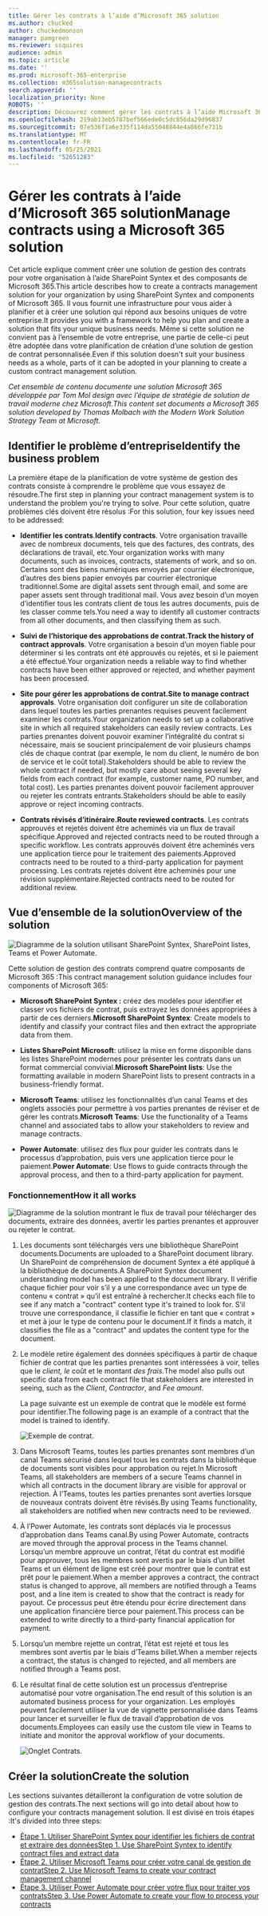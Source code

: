 ```yaml
---
title: Gérer les contrats à l’aide d’Microsoft 365 solution
ms.author: chucked
author: chuckedmonson
manager: pamgreen
ms.reviewer: ssquires
audience: admin
ms.topic: article
ms.date: ''
ms.prod: microsoft-365-enterprise
ms.collection: m365solution-managecontracts
search.appverid: ''
localization_priority: None
ROBOTS: ''
description: Découvrez comment gérer les contrats à l’aide Microsoft 365 solution SharePoint syntex, SharePoint listes, Microsoft Teams et Power Automate.
ms.openlocfilehash: 219ab13eb5787bef566ede0c5dc856da29d96837
ms.sourcegitcommit: 07e536f1a6e335f114da55048844e4a866fe731b
ms.translationtype: MT
ms.contentlocale: fr-FR
ms.lasthandoff: 05/25/2021
ms.locfileid: "52651283"
---
```

# <a name="manage-contracts-using-a-microsoft-365-solution"></a><span data-ttu-id="96590-103">Gérer les contrats à l’aide d’Microsoft 365 solution</span><span class="sxs-lookup"><span data-stu-id="96590-103">Manage contracts using a Microsoft 365 solution</span></span>

<span data-ttu-id="96590-104">Cet article explique comment créer une solution de gestion des contrats pour votre organisation à l’aide SharePoint Syntex et des composants de Microsoft 365.</span><span class="sxs-lookup"><span data-stu-id="96590-104">This article describes how to create a contracts management solution for your organization by using SharePoint Syntex and components of Microsoft 365.</span></span> <span data-ttu-id="96590-105">Il vous fournit une infrastructure pour vous aider à planifier et à créer une solution qui répond aux besoins uniques de votre entreprise.</span><span class="sxs-lookup"><span data-stu-id="96590-105">It provides you with a framework to help you plan and create a solution that fits your unique business needs.</span></span> <span data-ttu-id="96590-106">Même si cette solution ne convient pas à l’ensemble de votre entreprise, une partie de celle-ci peut être adoptée dans votre planification de création d’une solution de gestion de contrat personnalisée.</span><span class="sxs-lookup"><span data-stu-id="96590-106">Even if this solution doesn't suit your business needs as a whole, parts of it can be adopted in your planning to create a custom contract management solution.</span></span>

<span data-ttu-id="96590-107">*Cet ensemble de contenu documente une solution Microsoft 365 développée par Tom Mol design avec l’équipe de stratégie de solution de travail moderne chez Microsoft.*</span><span class="sxs-lookup"><span data-stu-id="96590-107">*This content set documents a Microsoft 365 solution developed by Thomas Molbach with the Modern Work Solution Strategy Team at Microsoft.*</span></span>

## <a name="identify-the-business-problem"></a><span data-ttu-id="96590-108">Identifier le problème d’entreprise</span><span class="sxs-lookup"><span data-stu-id="96590-108">Identify the business problem</span></span>

<span data-ttu-id="96590-109">La première étape de la planification de votre système de gestion des contrats consiste à comprendre le problème que vous essayez de résoudre.</span><span class="sxs-lookup"><span data-stu-id="96590-109">The first step in planning your contract management system is to understand the problem you're trying to solve.</span></span> <span data-ttu-id="96590-110">Pour cette solution, quatre problèmes clés doivent être résolus :</span><span class="sxs-lookup"><span data-stu-id="96590-110">For this solution, four key issues need to be addressed:</span></span>

- <span data-ttu-id="96590-111">**Identifier les contrats**.</span><span class="sxs-lookup"><span data-stu-id="96590-111">**Identify contracts**.</span></span> <span data-ttu-id="96590-112">Votre organisation travaille avec de nombreux documents, tels que des factures, des contrats, des déclarations de travail, etc.</span><span class="sxs-lookup"><span data-stu-id="96590-112">Your organization works with many documents, such as invoices, contracts, statements of work, and so on.</span></span>  <span data-ttu-id="96590-113">Certains sont des biens numériques envoyés par courrier électronique, d’autres des biens papier envoyés par courrier électronique traditionnel.</span><span class="sxs-lookup"><span data-stu-id="96590-113">Some are digital assets sent through email, and some are paper assets sent through traditional mail.</span></span> <span data-ttu-id="96590-114">Vous avez besoin d’un moyen d’identifier tous les contrats client de tous les autres documents, puis de les classer comme tels.</span><span class="sxs-lookup"><span data-stu-id="96590-114">You need a way to identify all customer contracts from all other documents, and then classifying them as such.</span></span>

- <span data-ttu-id="96590-115">**Suivi de l’historique des approbations de contrat.**</span><span class="sxs-lookup"><span data-stu-id="96590-115">**Track the history of contract approvals**.</span></span> <span data-ttu-id="96590-116">Votre organisation a besoin d’un moyen fiable pour déterminer si les contrats ont été approuvés ou rejetés, et si le paiement a été effectué.</span><span class="sxs-lookup"><span data-stu-id="96590-116">Your organization needs a reliable way to find whether contracts have been either approved or rejected, and whether payment has been processed.</span></span> 

- <span data-ttu-id="96590-117">**Site pour gérer les approbations de contrat.**</span><span class="sxs-lookup"><span data-stu-id="96590-117">**Site to manage contract approvals**.</span></span> <span data-ttu-id="96590-118">Votre organisation doit configurer un site de collaboration dans lequel toutes les parties prenantes requises peuvent facilement examiner les contrats.</span><span class="sxs-lookup"><span data-stu-id="96590-118">Your organization needs to set up a collaborative site in which all required stakeholders can easily review contracts.</span></span> <span data-ttu-id="96590-119">Les parties prenantes doivent pouvoir examiner l’intégralité du contrat si nécessaire, mais se soucient principalement de voir plusieurs champs clés de chaque contrat (par exemple, le nom du client, le numéro de bon de service et le coût total).</span><span class="sxs-lookup"><span data-stu-id="96590-119">Stakeholders should be able to review the whole contract if needed, but mostly care about seeing several key fields from each contract (for example, customer name, PO number, and total cost).</span></span> <span data-ttu-id="96590-120">Les parties prenantes doivent pouvoir facilement approuver ou rejeter les contrats entrants.</span><span class="sxs-lookup"><span data-stu-id="96590-120">Stakeholders should be able to easily approve or reject incoming contracts.</span></span>

- <span data-ttu-id="96590-121">**Contrats révisés d’itinéraire.**</span><span class="sxs-lookup"><span data-stu-id="96590-121">**Route reviewed contracts**.</span></span> <span data-ttu-id="96590-122">Les contrats approuvés et rejetés doivent être acheminés via un flux de travail spécifique.</span><span class="sxs-lookup"><span data-stu-id="96590-122">Approved and rejected contracts need to be routed through a specific workflow.</span></span> <span data-ttu-id="96590-123">Les contrats approuvés doivent être acheminés vers une application tierce pour le traitement des paiements.</span><span class="sxs-lookup"><span data-stu-id="96590-123">Approved contracts need to be routed to a third-party application for payment processing.</span></span> <span data-ttu-id="96590-124">Les contrats rejetés doivent être acheminés pour une révision supplémentaire.</span><span class="sxs-lookup"><span data-stu-id="96590-124">Rejected contracts need to be routed for additional review.</span></span>

## <a name="overview-of-the-solution"></a><span data-ttu-id="96590-125">Vue d’ensemble de la solution</span><span class="sxs-lookup"><span data-stu-id="96590-125">Overview of the solution</span></span>

  ![Diagramme de la solution utilisant SharePoint Syntex, SharePoint listes, Teams et Power Automate.](../media/content-understanding/syntex-solution-manage-contracts-setup-steps.png)

<span data-ttu-id="96590-127">Cette solution de gestion des contrats comprend quatre composants de Microsoft 365 :</span><span class="sxs-lookup"><span data-stu-id="96590-127">This contract management solution guidance includes four components of Microsoft 365:</span></span>

- <span data-ttu-id="96590-128">**Microsoft SharePoint Syntex :** créez des modèles pour identifier et classer vos fichiers de contrat, puis extrayez les données appropriées à partir de ces derniers.</span><span class="sxs-lookup"><span data-stu-id="96590-128">**Microsoft SharePoint Syntex**: Create models to identify and classify your contract files and then extract the appropriate data from them.</span></span>

- <span data-ttu-id="96590-129">**Listes SharePoint Microsoft**: utilisez la mise en forme disponible dans les listes SharePoint modernes pour présenter les contrats dans un format commercial convivial.</span><span class="sxs-lookup"><span data-stu-id="96590-129">**Microsoft SharePoint lists**: Use the formatting available in modern SharePoint lists to present contracts in a business-friendly format.</span></span>

- <span data-ttu-id="96590-130">**Microsoft Teams**: utilisez les fonctionnalités d’un canal Teams et des onglets associés pour permettre à vos parties prenantes de réviser et de gérer les contrats.</span><span class="sxs-lookup"><span data-stu-id="96590-130">**Microsoft Teams**: Use the functionality of a Teams channel and associated tabs to allow your stakeholders to review and manage contracts.</span></span>

- <span data-ttu-id="96590-131">**Power Automate**: utilisez des flux pour guider les contrats dans le processus d’approbation, puis vers une application tierce pour le paiement.</span><span class="sxs-lookup"><span data-stu-id="96590-131">**Power Automate**: Use flows to guide contracts through the approval process, and then to a third-party application for payment.</span></span>

### <a name="how-it-all-works"></a><span data-ttu-id="96590-132">Fonctionnement</span><span class="sxs-lookup"><span data-stu-id="96590-132">How it all works</span></span>

  ![Diagramme de la solution montrant le flux de travail pour télécharger des documents, extraire des données, avertir les parties prenantes et approuver ou rejeter le contrat.](../media/content-understanding/syntex-solution-manage-contracts-overview.png)

1. <span data-ttu-id="96590-134">Les documents sont téléchargés vers une bibliothèque SharePoint documents.</span><span class="sxs-lookup"><span data-stu-id="96590-134">Documents are uploaded to a SharePoint document library.</span></span> <span data-ttu-id="96590-135">Un SharePoint de compréhension de document Syntex a été appliqué à la bibliothèque de documents.</span><span class="sxs-lookup"><span data-stu-id="96590-135">A SharePoint Syntex document understanding model has been applied to the document library.</span></span> <span data-ttu-id="96590-136">Il vérifie chaque fichier pour voir s’il y a une correspondance avec un type de contenu « contrat » qu’il est entraîné à rechercher.</span><span class="sxs-lookup"><span data-stu-id="96590-136">It checks each file to see if any match a "contract" content type it's trained to look for.</span></span> <span data-ttu-id="96590-137">S’il trouve une correspondance, il classifie le fichier en tant que « contrat » et met à jour le type de contenu pour le document.</span><span class="sxs-lookup"><span data-stu-id="96590-137">If it finds a match, it classifies the file as a "contract" and updates the content type for the document.</span></span>

2. <span data-ttu-id="96590-138">Le modèle retire également des données spécifiques à partir de chaque fichier de contrat que les parties prenantes sont intéressées à voir, telles que le *client,* *le* coût et le montant *des frais.*</span><span class="sxs-lookup"><span data-stu-id="96590-138">The model also pulls out specific data from each contract file that stakeholders are interested in seeing, such as the *Client*, *Contractor*, and *Fee amount*.</span></span>

    <span data-ttu-id="96590-139">La page suivante est un exemple de contrat que le modèle est formé pour identifier.</span><span class="sxs-lookup"><span data-stu-id="96590-139">The following page is an example of a contract that the model is trained to identify.</span></span>

      ![Exemple de contrat.](../media/content-understanding/contract.png)

3. <span data-ttu-id="96590-141">Dans Microsoft Teams, toutes les parties prenantes sont membres d’un canal Teams sécurisé dans lequel tous les contrats dans la bibliothèque de documents sont visibles pour approbation ou rejet.</span><span class="sxs-lookup"><span data-stu-id="96590-141">In Microsoft Teams, all stakeholders are members of a secure Teams channel in which all contracts in the document library are visible for approval or rejection.</span></span> <span data-ttu-id="96590-142">À l’Teams, toutes les parties prenantes sont averties lorsque de nouveaux contrats doivent être révisés.</span><span class="sxs-lookup"><span data-stu-id="96590-142">By using Teams functionality, all stakeholders are notified when new contracts need to be reviewed.</span></span>
 
4. <span data-ttu-id="96590-143">À l’Power Automate, les contrats sont déplacés via le processus d’approbation dans Teams canal.</span><span class="sxs-lookup"><span data-stu-id="96590-143">By using Power Automate, contracts are moved through the approval process in the Teams channel.</span></span> <span data-ttu-id="96590-144">Lorsqu’un membre approuve un contrat, l’état du contrat est modifié pour approuver, tous les membres sont avertis par le biais d’un billet Teams et un élément de ligne est créé pour montrer que le contrat est prêt pour le paiement.</span><span class="sxs-lookup"><span data-stu-id="96590-144">When a member approves a contract, the contract status is changed to approve, all members are notified through a Teams post, and a line item is created to show that the contract is ready for payout.</span></span> <span data-ttu-id="96590-145">Ce processus peut être étendu pour écrire directement dans une application financière tierce pour paiement.</span><span class="sxs-lookup"><span data-stu-id="96590-145">This process can be extended to write directly to a third-party financial application for payment.</span></span>

5.  <span data-ttu-id="96590-146">Lorsqu’un membre rejette un contrat, l’état est rejeté et tous les membres sont avertis par le biais d’Teams billet.</span><span class="sxs-lookup"><span data-stu-id="96590-146">When a member rejects a contract, the status is changed to rejected, and all members are notified through a Teams post.</span></span>

6. <span data-ttu-id="96590-147">Le résultat final de cette solution est un processus d’entreprise automatisé pour votre organisation.</span><span class="sxs-lookup"><span data-stu-id="96590-147">The end result of this solution is an automated business process for your organization.</span></span> <span data-ttu-id="96590-148">Les employés peuvent facilement utiliser la vue de vignette personnalisée dans Teams pour lancer et surveiller le flux de travail d’approbation de vos documents.</span><span class="sxs-lookup"><span data-stu-id="96590-148">Employees can easily use the custom tile view in Teams to initiate and monitor the approval workflow of your documents.</span></span> 

     ![Onglet Contrats.](../media/content-understanding/tile-view.png)

## <a name="create-the-solution"></a><span data-ttu-id="96590-150">Créer la solution</span><span class="sxs-lookup"><span data-stu-id="96590-150">Create the solution</span></span>

<span data-ttu-id="96590-151">Les sections suivantes détailleront la configuration de votre solution de gestion des contrats.</span><span class="sxs-lookup"><span data-stu-id="96590-151">The next sections will go into detail about how to configure your contracts management solution.</span></span> <span data-ttu-id="96590-152">Il est divisé en trois étapes :</span><span class="sxs-lookup"><span data-stu-id="96590-152">It's divided into three steps:</span></span>

- [<span data-ttu-id="96590-153">Étape 1. Utiliser SharePoint Syntex pour identifier les fichiers de contrat et extraire des données</span><span class="sxs-lookup"><span data-stu-id="96590-153">Step 1. Use SharePoint Syntex to identify contract files and extract data</span></span>](solution-manage-contracts-step1.md)
- [<span data-ttu-id="96590-154">Étape 2. Utiliser Microsoft Teams pour créer votre canal de gestion de contrat</span><span class="sxs-lookup"><span data-stu-id="96590-154">Step 2. Use Microsoft Teams to create your contract management channel</span></span>](solution-manage-contracts-step2.md)
- [<span data-ttu-id="96590-155">Étape 3. Utiliser Power Automate pour créer votre flux pour traiter vos contrats</span><span class="sxs-lookup"><span data-stu-id="96590-155">Step 3. Use Power Automate to create your flow to process your contracts</span></span>](solution-manage-contracts-step3.md)
